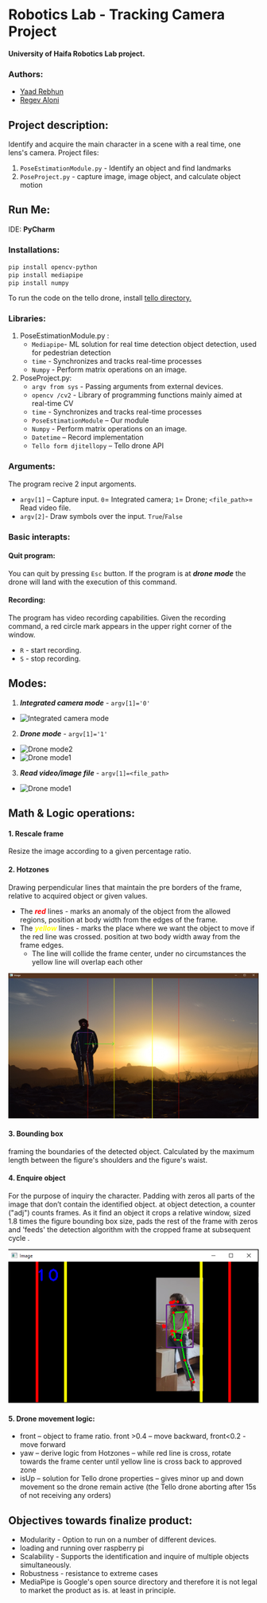 # Robotics Lab - Tracking Camera Project
**University of Haifa Robotics Lab project.**

### Authors:
* [Yaad Rebhun](https://github.com/YaadR)
* [Regev Aloni](https://github.com/AloniRegev)

## Project description:
Identify and acquire the main character in a scene with a real time, one lens's camera.
Project files:
1. `PoseEstimationModule.py` - Identify an object and find landmarks
2. `PoseProject.py` - capture image, image object, and calculate object motion


## Run Me:
IDE: **PyCharm**
### Installations:

```
pip install opencv-python
pip install mediapipe 
pip install numpy
```

To run the code on the tello drone, install [tello directory.](https://github.com/damiafuentes/DJITelloPy)

### Libraries:
1. PoseEstimationModule.py :
   * `Mediapipe`- ML solution for real time detection object detection, used for pedestrian detection
   * `time` - Synchronizes and tracks real-time processes
   * `Numpy` - Perform matrix operations on an image.
2. PoseProject.py:
   * `argv from sys` - Passing arguments from external devices.
   * `opencv /cv2` - Library of programming functions mainly aimed at real-time CV
   * `time` - Synchronizes and tracks real-time processes
   * `PoseEstimationModule` – Our module
   * `Numpy` - Perform matrix operations on an image.
   * `Datetime` – Record implementation
   * `Tello form djitellopy` – Tello drone API
### Arguments:
The program recive 2 input argoments.
 * `argv[1]` – Capture input. `0`= Integrated camera; `1`= Drone; `<file_path>`= Read video file.
 * `argv[2]`- Draw symbols over the input. `True`/`False`

### Basic interapts:
#### Quit program:
You can quit by pressing `Esc` button. If the program is at ***drone mode*** the drone will land with the execution of this command.
#### Recording:
The program has video recording capabilities. Given the recording command, a red circle mark appears in the upper right corner of the window.
* `R` - start recording.
* `S` - stop recording.

## Modes:
1. ***Integrated camera mode*** - `argv[1]='0'`
* ![Integrated camera mode](MarkdownFiles/integrated_camera.gif)

2. ***Drone mode*** - `argv[1]='1'`
* ![Drone mode2](MarkdownFiles/drone_flight2.gif)
* ![Drone mode1](MarkdownFiles/drone_flight1.gif)


3. ***Read video/image file*** - `argv[1]=<file_path>`
* ![Drone mode1](MarkdownFiles/video_file.gif)

## Math & Logic operations:
#### 1. Rescale frame
Resize the image according to a given percentage ratio.
#### 2. Hotzones
Drawing perpendicular lines that maintain the pre borders of the frame, relative to acquired object or given values.
* The <span style="color:red">***red***</span> lines - marks an anomaly of the object from the allowed regions, position at body width from the edges of the frame.
* The <span style="color:yellow">***yellow***</span> lines - marks the place where we want the object to move if the red line was crossed. position at two body width away from the frame edges.
  * The line will collide the frame center, under no circumstances the yellow line will overlap each other

![HotZones](/MarkdownFiles/hotZones.png)

#### 3. Bounding box
framing the boundaries of the detected object. Calculated by the maximum length between the figure's shoulders and the figure's waist.
#### 4. Enquire object
For the purpose of inquiry the character. Padding with zeros all parts of the image that don’t contain the identified object.
at object detection, a counter ("adj") counts frames. As it find an object it crops a relative window, sized 1.8 times the figure bounding box size, pads the rest of the frame
with zeros and 'feeds' the detection algorithm with the cropped frame at subsequent
cycle .

![croped image](/MarkdownFiles/crop_image.png)

#### 5. Drone movement logic:
  * front – object to frame ratio. front >0.4 – move backward, front<0.2 - move
  forward
  * yaw – derive logic from Hotzones – while red line is cross, rotate towards the
  frame center until yellow line is cross back to approved zone
  * isUp – solution for Tello drone properties – gives minor up and down
  movement so the drone remain active (the Tello drone aborting after 15s of not
  receiving any orders)
  
## Objectives towards finalize product:
* Modularity - Option to run on a number of different devices.
* loading and running over raspberry pi
* Scalability - Supports the identification and inquire of multiple objects simultaneously.
* Robustness - resistance to extreme cases
* MediaPipe is Google's open source directory and therefore it is not legal to market the
product as is. at least in principle.
